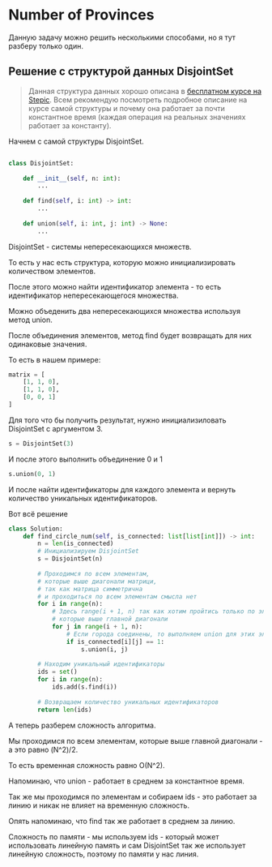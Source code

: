 # Number of Provinces

Данную задачу можно решить несколькими способами, но я тут разберу только один.

## Решение с структурой данных DisjointSet

> Данная структура данных хорошо описана в <a href="https://stepik.org/lesson/41236/step/1?unit=19820"> бесплатном курсе на Stepic</a>.
> Всем рекомендую посмотреть подробное описание на курсе самой структуры и почему она работает за почти константное время (каждая операция на реальных значениях работает за константу).

Начнем с самой структуры DisjointSet.


```python

class DisjointSet:
    
    def __init__(self, n: int):
        ...
    
    def find(self, i: int) -> int:
        ...
    
    def union(self, i: int, j: int) -> None:
        ...
```

DisjointSet - системы непересекающихся множеств. 

То есть у нас есть структура, которую можно инициализировать количеством элементов.  

После этого можно найти идентификатор элемента - то есть идентификатор непересекающегося множества.

Можно объеденить два непересекающихся множества используя метод union.

После объединения элементов, метод find будет возвращать для них одинаковые значения.


То есть в нашем примере:

```python
matrix = [
    [1, 1, 0],
    [1, 1, 0],
    [0, 0, 1]
]
```

Для того что бы получить результат, нужно инициализиловать DisjointSet с аргументом 3.
```python
s = DisjointSet(3)
```

И после этого выполнить объединение 0 и 1
```python
s.union(0, 1)
```

И после найти идентификаторы для каждого элемента и вернуть количество уникальных идентификаторов.

Вот всё решение

```python
class Solution:
    def find_circle_num(self, is_connected: list[list[int]]) -> int:
        n = len(is_connected)
        # Инициализируем DisjointSet
        s = DisjointSet(n)
        
        # Проходимся по всем элементам, 
        # которые выше диагонали матрици, 
        # так как матрица симметрична
        # и проходиться по всем элементам смысла нет
        for i in range(n):
            # Здесь range(i + 1, n) так как хотим пройтись только по элементам, 
            # которые выше главной диагонали
            for j in range(i + 1, n):
                # Если города соединены, то выполняем union для этих элементов
                if is_connected[i][j] == 1:
                    s.union(i, j)
        
        # Находим уникальный идентификаторы 
        ids = set()
        for i in range(n):
            ids.add(s.find(i))
            
        # Возвращаем количество уникальных идентификаторов
        return len(ids)
```

А теперь разберем сложность алгоритма.

Мы проходимся по всем элементам, которые выше главной диагонали - а это равно (N^2)/2.

То есть временная сложность равно O(N^2).

Напоминаю, что union - работает в среднем за константное время.

Так же мы проходимся по элементам и собираем ids - это работает за линию и никак не влияет на временную сложность.

Опять напоминаю, что find так же работает в среднем за линию.

Сложность по памяти - мы используем ids - который может использовать линейную память и сам DisjointSet так же использует линейную сложность, поэтому по памяти у нас линия.
